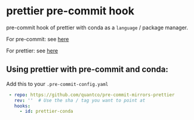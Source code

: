 # prettier pre-commit hook

pre-commit hook of prettier with conda as a `language` / package manager.

For pre-commit: see [here](https://github.com/pre-commit/pre-commit)

For prettier: see [here](https://github.com/prettier/prettier)

## Using prettier with pre-commit and conda:

Add this to your `.pre-commit-config.yaml`

```yaml
 - repo: https://github.com/quantco/pre-commit-mirrors-prettier
   rev: ''  # Use the sha / tag you want to point at
   hooks:
     - id: prettier-conda
```
